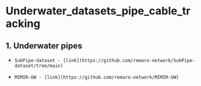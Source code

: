 # Underwater_datasets_pipe_cable_tracking

## 1. Underwater pipes
-     SubPipe-dataset - [link](https://github.com/remaro-network/SubPipe-dataset/tree/main)
-     MIMIR-UW - [link](https://github.com/remaro-network/MIMIR-UW)

